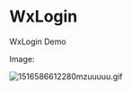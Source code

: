 # WxLogin

WxLogin Demo

Image:

![1516586612280mzuuuuu.gif](http://upload-images.jianshu.io/upload_images/5337239-56bf1ac94af7524d.gif?imageMogr2/auto-orient/strip%7CimageView2/2/w/1240)
